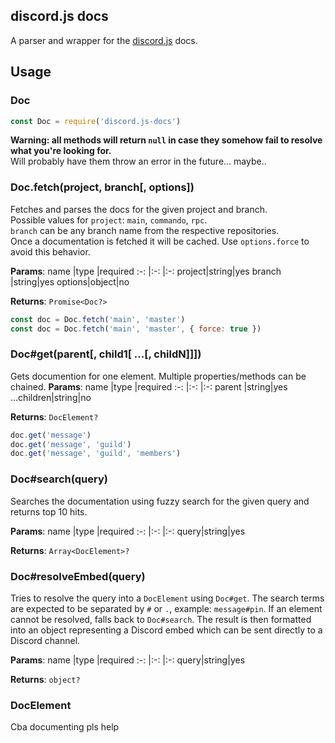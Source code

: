 ## discord.js docs

A parser and wrapper for the [discord.js](https://github.com/discordjs/discord.js) docs.

## Usage

### Doc

```js
const Doc = require('discord.js-docs')
```
**Warning: all methods will return `null` in case they somehow fail to resolve what you're looking for.**\
Will probably have them throw an error in the future... maybe..

### Doc.fetch(project, branch[, options])
Fetches and parses the docs for the given project and branch.\
Possible values for `project`: `main`, `commando`, `rpc`.\
`branch` can be any branch name from the respective repositories.\
Once a documentation is fetched it will be cached. Use `options.force` to avoid this behavior.

**Params**:
name   |type  |required
:-:    |:-:   |:-:
project|string|yes
branch |string|yes
options|object|no

**Returns**: `Promise<Doc?>`

```js
const doc = Doc.fetch('main', 'master')
const doc = Doc.fetch('main', 'master', { force: true })
```

### Doc#get(parent[, child1[ ...[, childN]]])
Gets documention for one element. Multiple properties/methods can be chained.
**Params**:
name       |type  |required
:-:        |:-:   |:-:
parent     |string|yes
...children|string|no

**Returns**: `DocElement?`

```js
doc.get('message')
doc.get('message', 'guild')
doc.get('message', 'guild', 'members')
```

### Doc#search(query)
Searches the documentation using fuzzy search for the given query and returns top 10 hits.

**Params**:
name   |type  |required
:-:    |:-:   |:-:
query|string|yes

**Returns**: `Array<DocElement>?`

### Doc#resolveEmbed(query)
Tries to resolve the query into a `DocElement` using `Doc#get`. The search terms are expected to be separated by `#` or `.`, example: `message#pin`. If an element cannot be resolved, falls back to `Doc#search`. The result is then formatted into an object representing a Discord embed which can be sent directly to a Discord channel.

**Params**:
name   |type  |required
:-:    |:-:   |:-:
query|string|yes

**Returns**: `object?`

### DocElement
Cba documenting pls help







